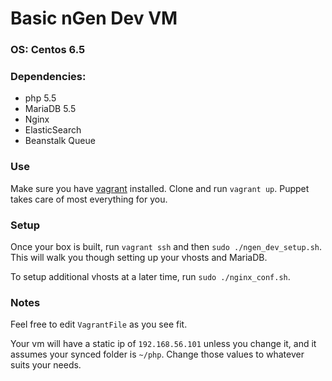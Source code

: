 # Basic nGen Dev VM

### OS: Centos 6.5

### Dependencies:
   - php 5.5
   - MariaDB 5.5
   - Nginx
   - ElasticSearch
   - Beanstalk Queue

### Use

Make sure you have [vagrant](http://vagrantup.com) installed. Clone and run `vagrant up`. Puppet takes care of most everything for you. 

### Setup

Once your box is built, run `vagrant ssh` and then `sudo ./ngen_dev_setup.sh`. This will walk you though setting up your vhosts and MariaDB.

To setup additional vhosts at a later time, run `sudo ./nginx_conf.sh`.

### Notes

Feel free to edit `VagrantFile` as you see fit.

Your vm will have a static ip of `192.168.56.101` unless you change it, and it assumes your synced folder is `~/php`. Change those values to whatever suits your needs.


